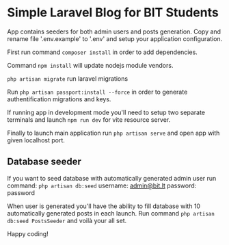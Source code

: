 <h1>Simple Laravel Blog for BIT Students</h1>

App contains seeders for both admin users and posts generation.
Copy and rename file '.env.example' to '.env' and setup your application configuration.

First run command  `composer install` in order to add dependencies.

Command `npm install` will update nodejs module vendors.

`php artisan migrate` run laravel migrations 

Run `php artisan passport:install --force` in order to generate authentification migrations and keys.

If running app in development mode you'll need to setup two separate terminals and launch `npm run dev` for vite resource server.

Finally to launch main application run `php artisan serve` and open app with given localhost port.

<h2>Database seeder</h2>

If you want to seed database with automatically generated admin user run command:
`php artisan db:seed`
username: admin@bit.lt
password: password

When user is generated you'll have the ability to fill database with 10 automatically generated posts in each launch. 
Run command `php artisan db:seed PostsSeeder` and voilà your all set.

Happy coding!
